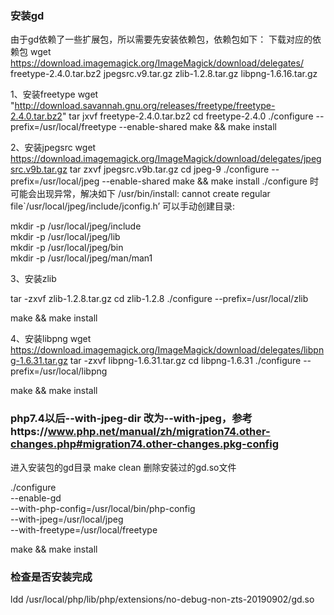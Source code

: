 ### 安装gd

由于gd依赖了一些扩展包，所以需要先安装依赖包，依赖包如下：
下载对应的依赖包
wget https://download.imagemagick.org/ImageMagick/download/delegates/
freetype-2.4.0.tar.bz2
jpegsrc.v9.tar.gz
zlib-1.2.8.tar.gz
libpng-1.6.16.tar.gz

1、安装freetype
wget "http://download.savannah.gnu.org/releases/freetype/freetype-2.4.0.tar.bz2"
tar jxvf freetype-2.4.0.tar.bz2
cd freetype-2.4.0
./configure --prefix=/usr/local/freetype --enable-shared
make && make install

2、安装jpegsrc
wget https://download.imagemagick.org/ImageMagick/download/delegates/jpegsrc.v9b.tar.gz
tar zxvf jpegsrc.v9b.tar.gz
cd jpeg-9
./configure --prefix=/usr/local/jpeg --enable-shared
make && make install
./configure 时可能会出现异常，解决如下
/usr/bin/install: cannot create regular file`/usr/local/jpeg/include/jconfig.h’
可以手动创建目录:

mkdir -p /usr/local/jpeg/include \
mkdir -p /usr/local/jpeg/lib \
mkdir -p /usr/local/jpeg/bin \
mkdir -p /usr/local/jpeg/man/man1

3、安装zlib

tar -zxvf zlib-1.2.8.tar.gz
cd zlib-1.2.8
./configure --prefix=/usr/local/zlib

make && make install

4、安装libpng
wget https://download.imagemagick.org/ImageMagick/download/delegates/libpng-1.6.31.tar.gz
tar -zxvf libpng-1.6.31.tar.gz
cd libpng-1.6.31
./configure --prefix=/usr/local/libpng

make && make install

### php7.4以后--with-jpeg-dir 改为--with-jpeg，参考https://www.php.net/manual/zh/migration74.other-changes.php#migration74.other-changes.pkg-config
进入安装包的gd目录
make clean
删除安装过的gd.so文件

./configure \
--enable-gd \
--with-php-config=/usr/local/bin/php-config \
--with-jpeg=/usr/local/jpeg \
--with-freetype=/usr/local/freetype

make && make install

### 检查是否安装完成
ldd /usr/local/php/lib/php/extensions/no-debug-non-zts-20190902/gd.so

